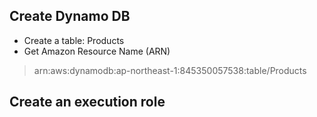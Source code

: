 ## Create Dynamo DB
- Create a table: Products
- Get Amazon Resource Name (ARN)
> arn:aws:dynamodb:ap-northeast-1:845350057538:table/Products

## Create an execution role
